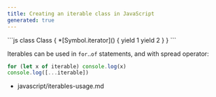 ```yaml
---
title: Creating an iterable class in JavaScript
generated: true
---
```


<div markdown="1" class="ans">
```js
class Class {
    *[Symbol.iterator]() {
        yield 1
        yield 2
    }
}
```
</div>

Iterables can be used in `for`..`of` statements, and with spread operator:

```js
for (let x of iterable) console.log(x)
console.log([...iterable])
```

- javascript/iterables-usage.md
